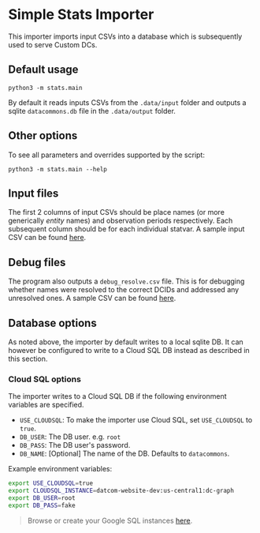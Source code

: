 # Simple Stats Importer

This importer imports input CSVs into a database which is subsequently used to serve Custom DCs.

[sqlite]: https://github.com/datacommonsorg/mixer/tree/a768446c56095aa23add8c59cf6a0630a17a726b/internal/sqlite

## Default usage

```shell
python3 -m stats.main
```

By default it reads inputs CSVs from the `.data/input` folder and outputs
a sqlite `datacommons.db` file in the `.data/output` folder.

## Other options

To see all parameters and overrides supported by the script:

```shell
python3 -m stats.main --help
```

## Input files

The first 2 columns of input CSVs should be place names (or more generically
_entity_ names) and observation periods respectively. Each subsequent column
should be for each individual statvar. A sample input CSV can be found
[here](sample/input/countries.csv).

## Debug files

The program also outputs a `debug_resolve.csv` file. This is for debugging
whether names were resolved to the correct DCIDs and addressed any unresolved
ones. A sample CSV can be found [here](sample/output/process/debug_resolve_countries.csv).

## Database options

As noted above, the importer by default writes to a local sqlite DB.
It can however be configured to write to a Cloud SQL DB instead as described in this section.

### Cloud SQL options

The importer writes to a Cloud SQL DB if the following environment variables are specified.

* `USE_CLOUDSQL`: To make the importer use Cloud SQL, set `USE_CLOUDSQL` to `true`.
* `DB_USER`: The DB user. e.g. `root`
* `DB_PASS`: The DB user's password.
* `DB_NAME`: [Optional] The name of the DB. Defaults to `datacommons`.

Example environment variables:

```bash
export USE_CLOUDSQL=true
export CLOUDSQL_INSTANCE=datcom-website-dev:us-central1:dc-graph
export DB_USER=root
export DB_PASS=fake
```


> Browse or create your Google SQL instances [here](https://console.cloud.google.com/sql/instances).
